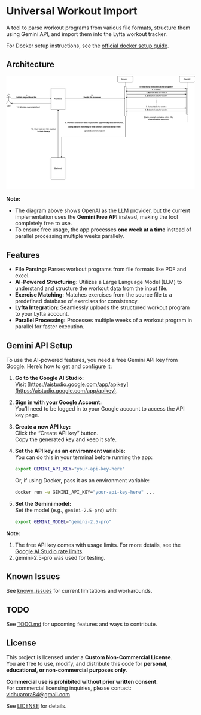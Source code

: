 # Universal Workout Import

A tool to parse workout programs from various file formats, structure them using Gemini API, and import them into the Lyfta workout tracker.

For Docker setup instructions, see the [official docker setup guide](https://www.docker.com/get-started/).

## Architecture

![Excel Import Workflow](docs/excel-import-workflow.drawio.png)

**Note:**
- The diagram above shows OpenAI as the LLM provider, but the current implementation uses the **Gemini Free API** instead, making the tool completely free to use.
- To ensure free usage, the app processes **one week at a time** instead of parallel processing multiple weeks parallely.

## Features

- **File Parsing:** Parses workout programs from file formats like PDF and excel.
- **AI-Powered Structuring:** Utilizes a Large Language Model (LLM) to understand and structure the workout data from the input file.
- **Exercise Matching:** Matches exercises from the source file to a predefined database of exercises for consistency.
- **Lyfta Integration:** Seamlessly uploads the structured workout program to your Lyfta account.
- **Parallel Processing:** Processes multiple weeks of a workout program in parallel for faster execution. 

## Gemini API Setup

To use the AI-powered features, you need a free Gemini API key from Google. Here’s how to get and configure it:

1. **Go to the Google AI Studio:**  
   Visit [https://aistudio.google.com/app/apikey](https://aistudio.google.com/app/apikey).

2. **Sign in with your Google Account:**  
   You’ll need to be logged in to your Google account to access the API key page.

3. **Create a new API key:**  
   Click the “Create API key” button.  
   Copy the generated key and keep it safe.

4. **Set the API key as an environment variable:**  
   You can do this in your terminal before running the app:
   ```bash
   export GEMINI_API_KEY="your-api-key-here"
   ```
   Or, if using Docker, pass it as an environment variable:
   ```bash
   docker run -e GEMINI_API_KEY="your-api-key-here" ...
   ```

5. **Set the Gemini model:**  
   Set the model (e.g., `gemini-2.5-pro`) with:
   ```bash
   export GEMINI_MODEL="gemini-2.5-pro"
   ```

**Note:** 
1. The free API key comes with usage limits. For more details, see the [Google AI Studio rate limits](https://ai.google.dev/gemini-api/docs/rate-limits).
2. gemini-2.5-pro was used for testing.

## Known Issues

See [known_issues](docs/known_issues.md) for current limitations and workarounds.

## TODO

See [TODO.md](TODO.md) for upcoming features and ways to contribute.

## License

This project is licensed under a **Custom Non-Commercial License**.  
You are free to use, modify, and distribute this code for **personal, educational, or non-commercial purposes only**.

**Commercial use is prohibited without prior written consent.**  
For commercial licensing inquiries, please contact: vidhuarora84@gmail.com

See [LICENSE](LICENSE) for details.
